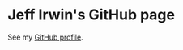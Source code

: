 
# Jeff Irwin's GitHub page

See my [GitHub profile](https://github.com/JeffIrwin).

<body>
	<pre><p id="indexBody"></p></pre>
</body>

<script>
	src="{{ base.url | prepend: site.url }}/main.js"
</script>

